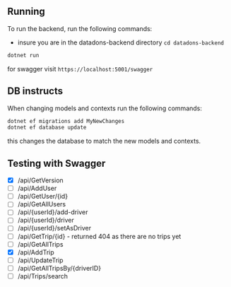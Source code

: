 ## Running

To run the backend, run the following commands:

- insure you are in the datadons-backend directory `cd datadons-backend`

```sh
dotnet run
```

for swagger visit `https://localhost:5001/swagger`

## DB instructs

When changing models and contexts run the following commands:

```sh
dotnet ef migrations add MyNewChanges
dotnet ef database update
```

this changes the database to match the new models and contexts.

## Testing with Swagger

-[x] /api/GetVersion
-[ ] /api/AddUser
-[ ] /api/GetUser/{id}
-[ ] /api/GetAllUsers
-[ ] /api/{userId}/add-driver
-[ ] /api/{userId}/driver
-[ ] /api/{userId}/setAsDriver
-[ ] /api/GetTrip/{id} - returned 404 as there are no trips yet
-[ ] /api/GetAllTrips
-[x] /api/AddTrip
-[ ] /api/UpdateTrip
-[ ] /api/GetAllTripsBy/{driverID}
-[ ] /api/Trips/search